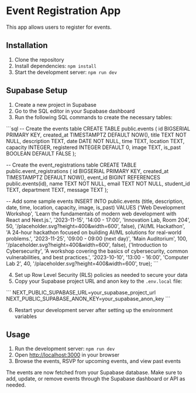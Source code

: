 # Event Registration App

This app allows users to register for events.

## Installation

1. Clone the repository
2. Install dependencies: `npm install`
3. Start the development server: `npm run dev`

## Supabase Setup

1. Create a new project in Supabase
2. Go to the SQL editor in your Supabase dashboard
3. Run the following SQL commands to create the necessary tables:

\`\`\`sql
-- Create the events table
CREATE TABLE public.events (
    id BIGSERIAL PRIMARY KEY,
    created_at TIMESTAMPTZ DEFAULT NOW(),
    title TEXT NOT NULL,
    description TEXT,
    date DATE NOT NULL,
    time TEXT,
    location TEXT,
    capacity INTEGER,
    registered INTEGER DEFAULT 0,
    image TEXT,
    is_past BOOLEAN DEFAULT FALSE
);

-- Create the event_registrations table
CREATE TABLE public.event_registrations (
    id BIGSERIAL PRIMARY KEY,
    created_at TIMESTAMPTZ DEFAULT NOW(),
    event_id BIGINT REFERENCES public.events(id),
    name TEXT NOT NULL,
    email TEXT NOT NULL,
    student_id TEXT,
    department TEXT,
    message TEXT
);

-- Add some sample events
INSERT INTO public.events (title, description, date, time, location, capacity, image, is_past)
VALUES
('Web Development Workshop', 'Learn the fundamentals of modern web development with React and Next.js.', '2023-11-15', '14:00 - 17:00', 'Innovation Lab, Room 204', 50, '/placeholder.svg?height=400&width=600', false),
('AI/ML Hackathon', 'A 24-hour hackathon focused on building AI/ML solutions for real-world problems.', '2023-11-25', '09:00 - 09:00 (next day)', 'Main Auditorium', 100, '/placeholder.svg?height=400&width=600', false),
('Introduction to Cybersecurity', 'A workshop covering the basics of cybersecurity, common vulnerabilities, and best practices.', '2023-10-10', '13:00 - 16:00', 'Computer Lab 2', 40, '/placeholder.svg?height=400&width=600', true);
\`\`\`

4. Set up Row Level Security (RLS) policies as needed to secure your data
5. Copy your Supabase project URL and anon key to the `.env.local` file:

\`\`\`
NEXT_PUBLIC_SUPABASE_URL=your_supabase_project_url
NEXT_PUBLIC_SUPABASE_ANON_KEY=your_supabase_anon_key
\`\`\`

6. Restart your development server after setting up the environment variables

## Usage

1. Run the development server: `npm run dev`
2. Open [http://localhost:3000](http://localhost:3000) in your browser
3. Browse the events, RSVP for upcoming events, and view past events

The events are now fetched from your Supabase database. Make sure to add, update, or remove events through the Supabase dashboard or API as needed.

